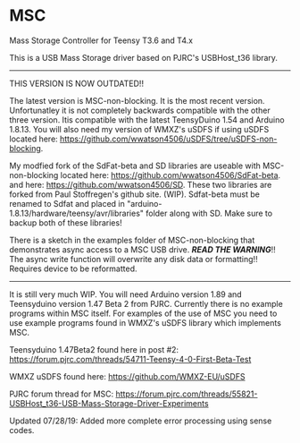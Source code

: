 # MSC
Mass Storage Controller for Teensy T3.6 and T4.x

This is a USB Mass Storage driver based on PJRC's USBHost_t36 library.

***********************************************************************************************
THIS VERSION IS NOW OUTDATED!!

The latest version is MSC-non-blocking. It is the most recent version. Unfortunatley it
is not completely backwards compatible with the other three version. Itis compatible with
the latest TeensyDuino 1.54 and Arduino 1.8.13.
You will also need my version of WMXZ's uSDFS if using uSDFS located here:
https://github.com/wwatson4506/uSDFS/tree/uSDFS-non-blocking.

My modfied fork of the SdFat-beta and SD libraries are useable with MSC-non-blocking located here:
https://github.com/wwatson4506/SdFat-beta.
and here:
https://github.com/wwatson4506/SD.
These two libraries are forked from Paul Stoffregen's github site. (WIP).
Sdfat-beta must be renamed to Sdfat and placed in "arduino-1.8.13/hardware/teensy/avr/libraries"
folder along with SD. Make sure to backup both of these libraries!

There is a sketch in the examples folder of MSC-non-blocking that demonstrates async access to
a MSC USB drive. ***READ THE WARNING***!! The async write function will overwrite any disk data or
formatting!!
Requires device to be reformatted.
***************************************************************************************************
It is still very much WIP.
You will need Arduino version 1.89 and Teensyduino version 1.47 Beta 2 from PJRC.
Currently there is no example programs within MSC itself. For examples of the use of MSC
you need to use example programs found in WMXZ's uSDFS library which implements MSC.

Teensyduino 1.47Beta2 found here in post #2:
https://forum.pjrc.com/threads/54711-Teensy-4-0-First-Beta-Test

WMXZ uSDFS found here: https://github.com/WMXZ-EU/uSDFS

PJRC forum thread for MSC: https://forum.pjrc.com/threads/55821-USBHost_t36-USB-Mass-Storage-Driver-Experiments

Updated 07/28/19: Added more complete error processing using sense codes.
